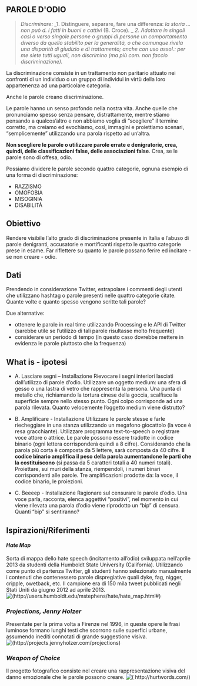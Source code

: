 ## PAROLE D'ODIO

>_Discriminare:_
>_1. Distinguere, separare, fare una differenza: _la storia ... non può d. i fatti in buoni e cattivi_ (B. Croce). _
>_2. Adottare in singoli casi o verso singole persone o gruppi di persone un comportamento diverso da quello stabilito per la generalità, o che comunque rivela una disparità di giudizio e di trattamento; anche con uso assol.: _per me siete tutti uguali, non discrimino_ (ma più com. _non faccio discriminazione_)._


La discriminazione consiste in un trattamento non paritario attuato nei confronti di un individuo o un gruppo di individui in virtù della loro appartenenza ad una particolare categoria.

Anche le parole creano discriminazione.

Le parole hanno un senso profondo nella nostra vita. Anche quelle che pronunciamo spesso senza pensare, distrattamente, mentre stiamo pensando a qualcos’altro e non abbiamo voglia di “scegliere” il termine corretto, ma creiamo ed evochiamo, così, immagini e proiettiamo scenari, “semplicemente” utilizzando una parola rispetto ad un’altra.

**Non scegliere le parole o utilizzare parole errate e denigratorie, crea, quindi, delle classificazioni false, delle associazioni false**. Crea, se le parole sono di offesa, odio.

Possiamo dividere le parole secondo quattro categorie, ognuna esempio di una forma di discriminazione:

-	RAZZISMO 
-	OMOFOBIA 
-	MISOGINIA 
-	DISABILITÀ 


## Obiettivo

Rendere visibile l’alto grado di discriminazione presente in Italia e l’abuso di parole denigranti, accusatorie e mortificanti rispetto le quattro categorie prese in esame. Far riflettere su quanto le parole possano ferire ed incitare - se non creare - odio.


## Dati

Prendendo in considerazione Twitter, estrapolare i commenti degli utenti che utilizzano hashtag o parole presenti nelle quattro categorie citate.
Quante volte e quanto spesso vengono scritte tali parole?

Due alternative:
-	ottenere le parole in real time utilizzando Processing e le API di Twitter (sarebbe utile se l’utilizzo di tali parole risultasse molto frequente)
-	considerare un periodo di tempo (in questo caso dovrebbe mettere in evidenza le parole piuttosto che la frequenza)


## What is - ipotesi

-	A. Lasciare segni – Installazione
Rievocare i segni interiori lasciati dall’utilizzo di parole d’odio. Utilizzare un oggetto medium: una sfera di gesso o una lastra di vetro che rappresenta la persona. Una punta di metallo che, richiamando la tortura cinese della goccia, scalfisce la superficie sempre nello stesso punto. Ogni colpo corrisponde ad una parola rilevata. Quanto velocemente l’oggetto medium viene distrutto?

-	B. Amplificare - Installazione
Utilizzare le parole stesse e farle riecheggiare in una stanza utilizzando un megafono giocattolo (la voce è resa gracchiante). Utilizzare programma text-to-speech o registrare voce attore o attrice.
Le parole possono essere tradotte in codice binario (ogni lettera corrisponderà quindi a 8 cifre). Considerando che la parola più corta è composta da 5 lettere, sarà composta da 40 cifre. **Il codice binario amplifica il peso della parola aumentandone le parti che la costituiscono** (si passa da 5 caratteri totali a 40 numeri totali). Proiettare, sui muri della stanza, riempendoli, i numeri binari corrispondenti alle parole.
Tre amplificazioni prodotte da: la voce, il codice binario, le proiezioni.


-	C. Beeeep - Installazione
Ragionare sul censurare le parole d’odio. Una voce parla, racconta, elenca aggettivi “positivi”, nel momento in cui viene rilevata una parola d’odio viene riprodotto un “bip” di censura. Quanti “bip” si sentiranno?




## Ispirazioni/Riferimenti

#### _Hate Map_
Sorta di mappa dello hate speech (incitamento all’odio) sviluppata nell’aprile 2013 da studenti della Humboldt State University (California). Utilizzando come punto di partenza Twitter, gli studenti hanno selezionato manualmente i contenuti che contenessero parole dispregiative quali dyke, fag, nigger, cripple, owetback, etc. Il campione era di 150 mila tweet pubblicati negli Stati Uniti da giugno 2012 ad aprile 2013.
![(http://users.humboldt.edu/mstephens/hate/hate_map.html#)](http://i.imgur.com/WrnHpY7.png?1)

### _Projections, Jenny Holzer_
Presentate per la prima volta a Firenze nel 1996, in queste opere le frasi luminose formano lunghi testi che scorrono sulle superfici urbane, assumendo inediti connotati di grande suggestione visiva.
![(http://projects.jennyholzer.com/projections)](http://i.imgur.com/g9FoOD1.jpg?1)

### _Weapon of Choice_
Il progetto fotografico consiste nel creare una rappresentazione visiva del danno emozionale che le parole possono creare.
![( http://hurtwords.com/)]( http://i.imgur.com/1TxRUGr.jpg)
